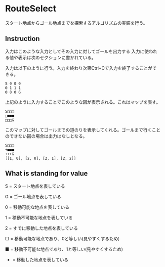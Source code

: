 # RouteSelect
スタート地点からゴール地点までを探索するアルゴリズムの実装を行う。

## Instruction
入力はこのような入力としてその入力に対してゴールを出力する
入力に使われる値や表示は次のセクションに書かれている。

入力は以下のように行う。入力を終わり次第Ctrl+Cで入力を終了することができる。
```
S 0 0 0
0 1 1 1
0 0 0 G
```

上記のように入力することでこのような図が表示される。これはマップを表す。
```
S□□□
□■■■
□□□G
```

このマップに対してゴールまでの道のりを表示してくれる。ゴールまで行くことのできない図の場合は出力はなしとなる。
```
S□□□
+■■■
+++G
[[1, 0], [2, 0], [2, 1], [2, 2]]
```

## What is standing for value 
S = スタート地点を表している

G = ゴール地点を表している

0 = 移動可能な地点を表している

1 = 移動不可能な地点を表している

2 = すでに移動した地点を表している

□ = 移動可能な地点であり、0と等しい(見やすくするため)

■ = 移動不可能な地点であり、1と等しい(見やすくするため)

+ = 移動した地点を表している
